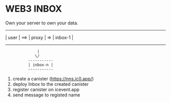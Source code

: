 WEB3 INBOX
====================
Own your server to own your data.

---------     ---------     --------- 
| user  | ==> | proxy |  => | inbox-1 |      
---------     ---------     ---------
                  |
                 \/ 
              -----------
              | inbox-n |
              -----------

1. create a canister (https://nns.ic0.app/)
2. deploy Inbox to the created canister
3. register canister on icevent.app
4. send message to registed name